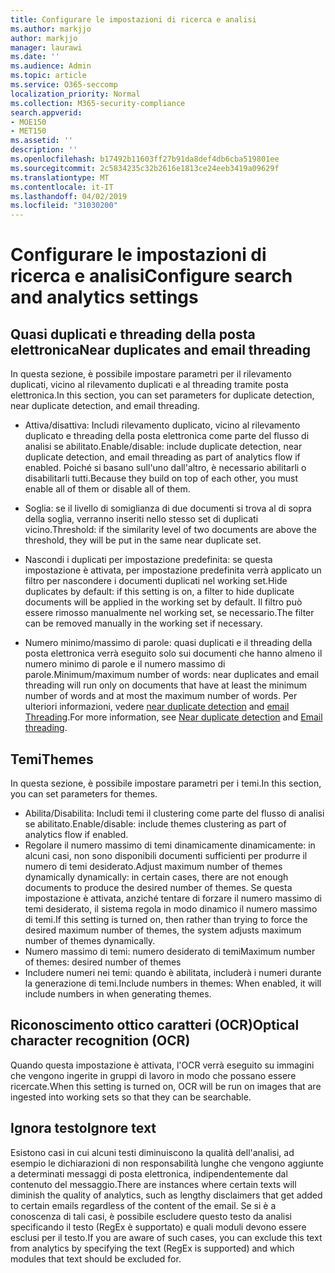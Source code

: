 ```yaml
---
title: Configurare le impostazioni di ricerca e analisi
ms.author: markjjo
author: markjjo
manager: laurawi
ms.date: ''
ms.audience: Admin
ms.topic: article
ms.service: O365-seccomp
localization_priority: Normal
ms.collection: M365-security-compliance
search.appverid:
- MOE150
- MET150
ms.assetid: ''
description: ''
ms.openlocfilehash: b17492b11603ff27b91da8def4db6cba519801ee
ms.sourcegitcommit: 2c5834235c32b2616e1813ce24eeb3419a09629f
ms.translationtype: MT
ms.contentlocale: it-IT
ms.lasthandoff: 04/02/2019
ms.locfileid: "31030200"
---
```

# <a name="configure-search-and-analytics-settings"></a><span data-ttu-id="c7e1e-102">Configurare le impostazioni di ricerca e analisi</span><span class="sxs-lookup"><span data-stu-id="c7e1e-102">Configure search and analytics settings</span></span>

## <a name="near-duplicates-and-email-threading"></a><span data-ttu-id="c7e1e-103">Quasi duplicati e threading della posta elettronica</span><span class="sxs-lookup"><span data-stu-id="c7e1e-103">Near duplicates and email threading</span></span>

<span data-ttu-id="c7e1e-104">In questa sezione, è possibile impostare parametri per il rilevamento duplicati, vicino al rilevamento duplicati e al threading tramite posta elettronica.</span><span class="sxs-lookup"><span data-stu-id="c7e1e-104">In this section, you can set parameters for duplicate detection, near duplicate detection, and email threading.</span></span>

- <span data-ttu-id="c7e1e-105">Attiva/disattiva: Includi rilevamento duplicato, vicino al rilevamento duplicato e threading della posta elettronica come parte del flusso di analisi se abilitato.</span><span class="sxs-lookup"><span data-stu-id="c7e1e-105">Enable/disable: include duplicate detection, near duplicate detection, and email threading as part of analytics flow if enabled.</span></span> <span data-ttu-id="c7e1e-106">Poiché si basano sull'uno dall'altro, è necessario abilitarli o disabilitarli tutti.</span><span class="sxs-lookup"><span data-stu-id="c7e1e-106">Because they build on top of each other, you must enable all of them or disable all of them.</span></span>

- <span data-ttu-id="c7e1e-107">Soglia: se il livello di somiglianza di due documenti si trova al di sopra della soglia, verranno inseriti nello stesso set di duplicati vicino.</span><span class="sxs-lookup"><span data-stu-id="c7e1e-107">Threshold: if the similarity level of two documents are above the threshold, they will be put in the same near duplicate set.</span></span>

- <span data-ttu-id="c7e1e-108">Nascondi i duplicati per impostazione predefinita: se questa impostazione è attivata, per impostazione predefinita verrà applicato un filtro per nascondere i documenti duplicati nel working set.</span><span class="sxs-lookup"><span data-stu-id="c7e1e-108">Hide duplicates by default: if this setting is on, a filter to hide duplicate documents will be applied in the working set by default.</span></span> <span data-ttu-id="c7e1e-109">Il filtro può essere rimosso manualmente nel working set, se necessario.</span><span class="sxs-lookup"><span data-stu-id="c7e1e-109">The filter can be removed manually in the working set if necessary.</span></span>

- <span data-ttu-id="c7e1e-110">Numero minimo/massimo di parole: quasi duplicati e il threading della posta elettronica verrà eseguito solo sui documenti che hanno almeno il numero minimo di parole e il numero massimo di parole.</span><span class="sxs-lookup"><span data-stu-id="c7e1e-110">Minimum/maximum number of words: near duplicates and email threading will run only on documents that have at least the minimum number of words and at most the maximum number of words.</span></span>
<span data-ttu-id="c7e1e-111">Per ulteriori informazioni, vedere [near duplicate detection](near-duplicates.md) and [email Threading](email-threading.md).</span><span class="sxs-lookup"><span data-stu-id="c7e1e-111">For more information, see [Near duplicate detection](near-duplicates.md) and [Email threading](email-threading.md).</span></span>

## <a name="themes"></a><span data-ttu-id="c7e1e-112">Temi</span><span class="sxs-lookup"><span data-stu-id="c7e1e-112">Themes</span></span>

<span data-ttu-id="c7e1e-113">In questa sezione, è possibile impostare parametri per i temi.</span><span class="sxs-lookup"><span data-stu-id="c7e1e-113">In this section, you can set parameters for themes.</span></span>

- <span data-ttu-id="c7e1e-114">Abilita/Disabilita: Includi temi il clustering come parte del flusso di analisi se abilitato.</span><span class="sxs-lookup"><span data-stu-id="c7e1e-114">Enable/disable: include themes clustering as part of analytics flow if enabled.</span></span>
- <span data-ttu-id="c7e1e-115">Regolare il numero massimo di temi dinamicamente dinamicamente: in alcuni casi, non sono disponibili documenti sufficienti per produrre il numero di temi desiderato.</span><span class="sxs-lookup"><span data-stu-id="c7e1e-115">Adjust maximum number of themes dynamically dynamically: in certain cases, there are not enough documents to produce the desired number of themes.</span></span> <span data-ttu-id="c7e1e-116">Se questa impostazione è attivata, anziché tentare di forzare il numero massimo di temi desiderato, il sistema regola in modo dinamico il numero massimo di temi.</span><span class="sxs-lookup"><span data-stu-id="c7e1e-116">If this setting is turned on, then rather than trying to force the desired maximum number of themes, the system adjusts maximum number of themes dynamically.</span></span>
- <span data-ttu-id="c7e1e-117">Numero massimo di temi: numero desiderato di temi</span><span class="sxs-lookup"><span data-stu-id="c7e1e-117">Maximum number of themes: desired number of themes</span></span>
- <span data-ttu-id="c7e1e-118">Includere numeri nei temi: quando è abilitata, includerà i numeri durante la generazione di temi.</span><span class="sxs-lookup"><span data-stu-id="c7e1e-118">Include numbers in themes: When enabled, it will include numbers in when generating themes.</span></span>  

## <a name="optical-character-recognition-ocr"></a><span data-ttu-id="c7e1e-119">Riconoscimento ottico caratteri (OCR)</span><span class="sxs-lookup"><span data-stu-id="c7e1e-119">Optical character recognition (OCR)</span></span>

<span data-ttu-id="c7e1e-120">Quando questa impostazione è attivata, l'OCR verrà eseguito su immagini che vengono ingerite in gruppi di lavoro in modo che possano essere ricercate.</span><span class="sxs-lookup"><span data-stu-id="c7e1e-120">When this setting is turned on, OCR will be run on images that are ingested into working sets so that they can be searchable.</span></span>

## <a name="ignore-text"></a><span data-ttu-id="c7e1e-121">Ignora testo</span><span class="sxs-lookup"><span data-stu-id="c7e1e-121">Ignore text</span></span>

<span data-ttu-id="c7e1e-122">Esistono casi in cui alcuni testi diminuiscono la qualità dell'analisi, ad esempio le dichiarazioni di non responsabilità lunghe che vengono aggiunte a determinati messaggi di posta elettronica, indipendentemente dal contenuto del messaggio.</span><span class="sxs-lookup"><span data-stu-id="c7e1e-122">There are instances where certain texts will diminish the quality of analytics, such as lengthy disclaimers that get added to certain emails regardless of the content of the email.</span></span> <span data-ttu-id="c7e1e-123">Se si è a conoscenza di tali casi, è possibile escludere questo testo da analisi specificando il testo (RegEx è supportato) e quali moduli devono essere esclusi per il testo.</span><span class="sxs-lookup"><span data-stu-id="c7e1e-123">If you are aware of such cases, you can exclude this text from analytics by specifying the text (RegEx is supported) and which modules that text should be excluded for.</span></span>